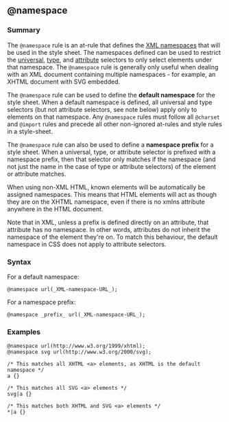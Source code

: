 ## @namespace

### Summary

The `@namespace` rule is an at-rule that defines the [XML namespaces][0] that will be used in the style sheet. The namespaces defined can be used to restrict the [universal][1], [type][2], and [attribute][3] selectors to only select elements under that namespace. The `@namespace` rule is generally only useful when dealing with an XML document containing multiple namespaces - for example, an XHTML document with SVG embedded.

The `@namespace` rule can be used to define the **default namespace** for the style sheet. When a default namespace is defined, all universal and type selectors (but not attribute selectors, see note below) apply only to elements on that namespace. Any `@namespace` rules must follow all `@charset` and `@import` rules and precede all other non-ignored at-rules and style rules in a style-sheet.

The `@namespace` rule can also be used to define a **namespace prefix** for a style sheet. When a universal, type, or attribute selector is prefixed with a namespace prefix, then that selector only matches if the namespace (and not just the name in the case of type or attribute selectors) of the element or attribute matches.

When using non-XML HTML, known elements will be automatically be assigned namespaces. This means that HTML elements will act as though they are on the XHTML namespace, even if there is no xmlns attribute anywhere in the HTML document.

Note that in XML, unless a prefix is defined directly on an attribute, that attribute has no namespace. In other words, attributes do not inherit the namespace of the element they're on. To match this behaviour, the default namespace in CSS does not apply to attribute selectors.

### Syntax

For a default namespace:

    @namespace url(_XML-namespace-URL_);

For a namespace prefix:

    ​@namespace _prefix_ url(_XML-namespace-URL_);

### Examples

    @namespace url(http://www.w3.org/1999/xhtml);
    @namespace svg url(http://www.w3.org/2000/svg);
    
    /* This matches all XHTML <a> elements, as XHTML is the default namespace */
    a {}
    
    /* This matches all SVG <a> elements */
    svg|a {}
    
    /* This matches both XHTML and SVG <a> elements */
    *|a {}
    



[0]: https://developer.mozilla.org/en/docs/Namespaces
[1]: https://developer.mozilla.org/en/docs/Web/CSS/Universal_selectors
[2]: https://developer.mozilla.org/en/docs/Web/CSS/Type_selectors
[3]: https://developer.mozilla.org/en/docs/Web/CSS/Attribute_selectors